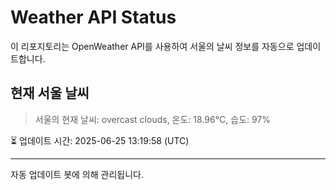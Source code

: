 
# Weather API Status

이 리포지토리는 OpenWeather API를 사용하여 서울의 날씨 정보를 자동으로 업데이트합니다.

## 현재 서울 날씨
> 서울의 현재 날씨: overcast clouds, 온도: 18.96°C, 습도: 97%

⏳ 업데이트 시간: 2025-06-25 13:19:58 (UTC)

---
자동 업데이트 봇에 의해 관리됩니다.
